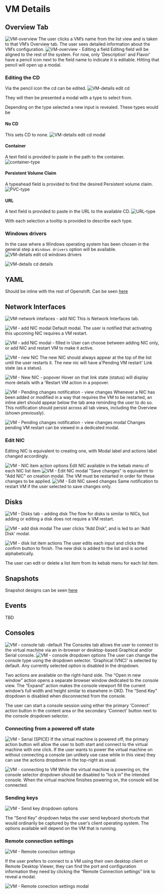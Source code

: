 # VM Details



## Overview Tab

![VM-overview](img/1-0-0.jpg)
The user clicks a VM’s name from the list view and is taken to that VM’s Overview tab.
The user sees detailed information about the VM’s configuration.
![VM-overview - Editing a field](img/1-0-1.jpg)
Editing field will be aligned to the rest of the system. For now, only 'Description' and Flavor' have a pencil icon next to the field name to indicate it is editable. Hitting that pencil will open up a modal.

### Editing the CD
Via the pencil icon the cd can be edited.
![VM-details edit cd](img/cd-edit.png)

They will then be presented a modal with a type to select from.

Depending on the type selected a new input is revealed. These types would be
#### No CD
This sets CD to none.
![VM-details edit cd modal](img/edit-blank.png)
#### Container
A text field is provided to paste in the path to the container.
![container-type](img/edit-container.png)
#### Persistent Volume Claim
A typeahead field is provided to find the desired Persistent volume claim. 
![PVC-type](img/edit-pvc.png)
#### URL
A text field is provided to paste in the URL to the available CD.
![URL-type](img/edit-url.png)

With each selection a tooltip is provided to describe each type.

### Windows drivers
In the case where a Windows operating system has been chosen in the general step a `Windows drivers` option will be available.
![VM-details edit cd windows drivers](img/edit-container-windows.png)

![VM-details cd details](img/cd-field.png)

## YAML

Should be inline with the rest of Openshift. Can be seen [here](http://openshift.github.io/openshift-origin-design/web-console/future-openshift/code-editor-updates/code-editor-updates)


## Network Interfaces

![VM-network intefaces - add NIC](img/2-0-0.jpg)
This is Network Interfaces tab.


![VM - add NIC modal](img/2-0-1.jpg)
Default modal. The user is notified that activating this upcoming NIC requires a VM restart. 

![VM - add NIC modal - filled in](img/2-0-2.jpg)
User can choose between adding NIC only, or add NIC and restart VM to make it active.

![VM - new NIC](img/2-0-3.jpg)
The new NIC should always appear at the top of the list until the user restarts it. The new nic will have a'Pending VM restart' Link state (as a status).

![VM - New NIC - popover](img/2-0-4.jpg)
Hover on that link state (status) will display more details with a 'Restart VM action in a popover.

![VM - Pending changes notification - view changes](img/2-0-5.jpg)
Whenever a NIC has been added or modified in a way that requires the VM to be restarted, an inline alert should appear below the tab area reminding the user to do so. This notification should persist across all tab views, including the Overview (shown previously).

![VM - Pending changes notification - view changes modal](img/2-0-6.jpg)
Changes pending VM restart can be viewed in a dedicated modal.

### Edit NIC
Editing NIC is equivalent to creating one, with Modal label and actions label changed accordingly.

![VM - NIC item action options](img/2-1-0.jpg)
Edit NIC available in the kebab menu of each NIC list item
![VM - Edit NIC modal](img/2-1-1.jpg)
"Save changes" is equivalent to "Add NIC" on creation modal. The VM must be restarted in order for these changes to be applied.
![VM - Edit NIC saved changes](img/2-1-2.jpg)
Same notification to restart VM if the user selected to save changes only.

## Disks

![VM - Disks tab - adding disk](img/3-0-0.jpg)
The flow for disks is similar to NICs, but adding or editing a disk does not require a VM restart.


![VM - add disk modal](img/3-1-0.jpg)
The user clicks “Add Disk”, and is led to an 'Add Disk' modal.

![VM - disk list item actions](img/3-2-0.jpg)
The user edits each input and clicks the confirm button to finish. The new disk is added to the list and is sorted alphabetically.

The user can edit or delete a list item from its kebab menu for each list item.



## Snapshots

Snapshot designs can be seen [here](https://github.com/openshift/openshift-origin-design/pull/183)


## Events

TBD

## Consoles

![VM - console tab -default](img/4-0-0.jpg)
The Consoles tab allows the user to connect to the virtual machine via an in-browser or desktop-based Graphical and/or Serial console.
![VM - console dropdown options](img/4-1-0.jpg)
The user can change the console type using the dropdown selector. 'Graphical (VNC)' is selected by default. Any currently selected option is disabled in the dropdown.

Two actions are available on the right-hand side. The “Open in new window” action opens a separate browser window dedicated to the console view. The “Expand” action makes the console viewport fill the current window’s full width and height similar to elsewhere in OKD. The “Send Key” dropdown is disabled when disconnected from the console.

The user can start a console session using either the primary 'Connect' action button in the content area or the secondary 'Connect' button next to the console dropdown selector.


### Connecting from a powered off state

![VM - Serial (SPICE)](img/4-2-0.jpg)
If the virtual machine is powered off, the primary action button will allow the user to both start and connect to the virtual machine with one click. If the user wants to power the virtual machine on without connecting a console (an unlikely use case while in this view) they can use the actions dropdown in the top-right as usual.


![VM - connecting to VM](img/4-3-0.jpg)
While the virtual machine is powering on, the console selector dropdown should be disabled to “lock in” the intended console. When the virtual machine finishes powering on, the console will be connected.


### Sending keys

![VM - Send key dropdown options](img/4-4-0.jpg)


The “Send Key” dropdown helps the user send keyboard shortcuts that would ordinarily be captured by the user’s client operating system. The options available will depend on the VM that is running.




### Remote connection settings

![VM - Remote conection settings](img/4-5-0.jpg)

If the user prefers to connect to a VM using their own desktop client or Remote Desktop Viewer, they can find the port and configuration information they need by clicking the “Remote Connection settings” link to reveal a modal.


![VM - Remote conection settings modal](img/4-6-0.jpg)
